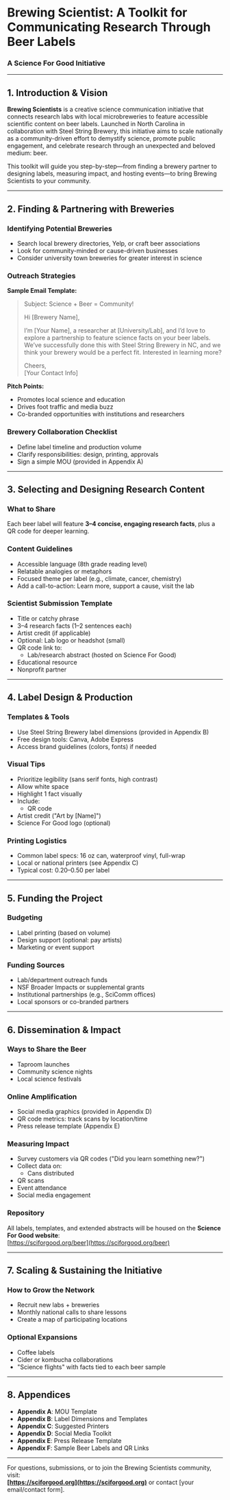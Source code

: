 # Brewing Scientist: A Toolkit for Communicating Research Through Beer Labels

### A Science For Good Initiative

---
  
## 1. Introduction & Vision
  
  **Brewing Scientists** is a creative science communication initiative that connects research labs with local microbreweries to feature accessible scientific content on beer labels. Launched in North Carolina in collaboration with Steel String Brewery, this initiative aims to scale nationally as a community-driven effort to demystify science, promote public engagement, and celebrate research through an unexpected and beloved medium: beer.

This toolkit will guide you step-by-step—from finding a brewery partner to designing labels, measuring impact, and hosting events—to bring Brewing Scientists to your community.

---
  
## 2. Finding & Partnering with Breweries
  
### Identifying Potential Breweries
  
- Search local brewery directories, Yelp, or craft beer associations  
- Look for community-minded or cause-driven businesses  
- Consider university town breweries for greater interest in science  

### Outreach Strategies

**Sample Email Template:**
  
  > Subject: Science + Beer = Community!  
  >  
  > Hi [Brewery Name],  
>  
  > I’m [Your Name], a researcher at [University/Lab], and I’d love to explore a partnership to feature science facts on your beer labels. We’ve successfully done this with Steel String Brewery in NC, and we think your brewery would be a perfect fit. Interested in learning more?  
  >  
  > Cheers,  
> [Your Contact Info]  

**Pitch Points:**
  
  - Promotes local science and education  
- Drives foot traffic and media buzz  
- Co-branded opportunities with institutions and researchers  

### Brewery Collaboration Checklist

- Define label timeline and production volume  
- Clarify responsibilities: design, printing, approvals  
- Sign a simple MOU (provided in Appendix A)  

---
  
## 3. Selecting and Designing Research Content
  
### What to Share
  
  Each beer label will feature **3–4 concise, engaging research facts**, plus a QR code for deeper learning.

### Content Guidelines

- Accessible language (8th grade reading level)  
- Relatable analogies or metaphors  
- Focused theme per label (e.g., climate, cancer, chemistry)  
- Add a call-to-action: Learn more, support a cause, visit the lab  

### Scientist Submission Template

- Title or catchy phrase  
- 3–4 research facts (1–2 sentences each)  
- Artist credit (if applicable)  
- Optional: Lab logo or headshot (small)  
- QR code link to:  
  - Lab/research abstract (hosted on Science For Good)  
- Educational resource  
- Nonprofit partner  

---
  
## 4. Label Design & Production
  
### Templates & Tools
  
- Use Steel String Brewery label dimensions (provided in Appendix B)  
- Free design tools: Canva, Adobe Express  
- Access brand guidelines (colors, fonts) if needed  

### Visual Tips

- Prioritize legibility (sans serif fonts, high contrast)  
- Allow white space  
- Highlight 1 fact visually  
- Include:  
  - QR code  
- Artist credit ("Art by [Name]")  
- Science For Good logo (optional)  

### Printing Logistics

- Common label specs: 16 oz can, waterproof vinyl, full-wrap  
- Local or national printers (see Appendix C)  
- Typical cost: $0.20–$0.50 per label  

---
  
## 5. Funding the Project
  
### Budgeting
  
  - Label printing (based on volume)  
- Design support (optional: pay artists)  
- Marketing or event support  

### Funding Sources

- Lab/department outreach funds  
- NSF Broader Impacts or supplemental grants  
- Institutional partnerships (e.g., SciComm offices)  
- Local sponsors or co-branded partners  

---
  
## 6. Dissemination & Impact
  
### Ways to Share the Beer
  
  - Taproom launches  
- Community science nights  
- Local science festivals  

### Online Amplification

- Social media graphics (provided in Appendix D)  
- QR code metrics: track scans by location/time  
- Press release template (Appendix E)  

### Measuring Impact

- Survey customers via QR codes ("Did you learn something new?")  
- Collect data on:  
  - Cans distributed  
- QR scans  
- Event attendance  
- Social media engagement  

### Repository

All labels, templates, and extended abstracts will be housed on the **Science For Good website**:  
  [https://sciforgood.org/beer](https://sciforgood.org/beer)

---
  
## 7. Scaling & Sustaining the Initiative
  
### How to Grow the Network
  
  - Recruit new labs + breweries  
- Monthly national calls to share lessons  
- Create a map of participating locations  

### Optional Expansions

- Coffee labels  
- Cider or kombucha collaborations  
- "Science flights" with facts tied to each beer sample  

---
  
## 8. Appendices
  
- **Appendix A**: MOU Template  
- **Appendix B**: Label Dimensions and Templates  
- **Appendix C**: Suggested Printers  
- **Appendix D**: Social Media Toolkit  
- **Appendix E**: Press Release Template  
- **Appendix F**: Sample Beer Labels and QR Links  

---
  
  For questions, submissions, or to join the Brewing Scientists community, visit:  
  **[https://sciforgood.org](https://sciforgood.org)** or contact [your email/contact form].
